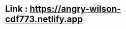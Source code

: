 # Link : <a href="https://angry-wilson-cdf773.netlify.app">https://angry-wilson-cdf773.netlify.app</a>
